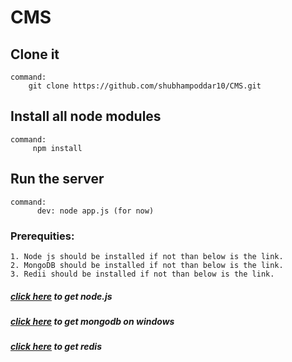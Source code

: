 # CMS



## Clone it
    command: 
        git clone https://github.com/shubhampoddar10/CMS.git


## Install all node modules
    command: 
         npm install

## Run the server
    command:
          dev: node app.js (for now) 


### Prerequities:
    1. Node js should be installed if not than below is the link.
    2. MongoDB should be installed if not than below is the link.
    3. Redii should be installed if not than below is the link.


##### [click here](https://nodejs.org/en/download/) to get node.js
##### [click here](https://docs.mongodb.com/manual/tutorial/install-mongodb-on-windows/) to get mongodb on windows
##### [click here](https://redislabs.com/blog/redis-on-windows-10/) to get redis